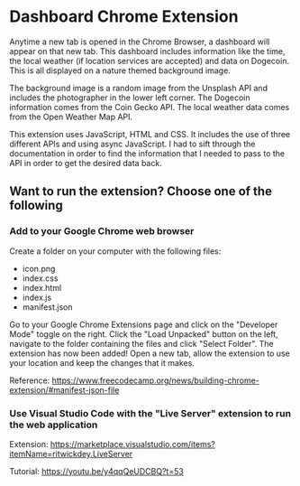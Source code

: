 # Dashboard Chrome Extension
 Anytime a new tab is opened in the Chrome Browser, a dashboard will appear on that new tab. This dashboard includes information like the time, the local weather (if location services are accepted) and data on Dogecoin. This is all displayed on a nature themed background image. 
 
 The background image is a random image from the Unsplash API and includes the photographer in the lower left corner. The Dogecoin information comes from the Coin Gecko API. The local weather data comes from the Open Weather Map API.
 
 This extension uses JavaScript, HTML and CSS. It includes the use of three different APIs and using async JavaScript. I had to sift through the documentation in order to find the information that I needed to pass to the API in order to get the desired data back.
 
## Want to run the extension? Choose one of the following

### Add to your Google Chrome web browser
Create a folder on your computer with the following files:
- icon.png
- index.css
- index.html
- index.js
- manifest.json

Go to your Google Chrome Extensions page and click on the "Developer Mode" toggle on the right. Click the "Load Unpacked" button on the left, navigate to the folder containing the files and click "Select Folder". The extension has now been added! Open a new tab, allow the extension to use your location and keep the changes that it makes.

Reference: https://www.freecodecamp.org/news/building-chrome-extension/#manifest-json-file
 
### Use Visual Studio Code with the "Live Server" extension to run the web application
Extension: https://marketplace.visualstudio.com/items?itemName=ritwickdey.LiveServer

Tutorial: https://youtu.be/y4qqQeUDCBQ?t=53
